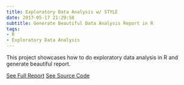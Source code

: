 ```yaml
---
title: Exploratory Data Analysis w/ STYLE
date: 2017-05-17 21:29:58
subtitle: Generate Beautiful Data Analysis Report in R
tags:
- R
- Exploratory Data Analysis
---
```

<!--more-->
This project showcases how to do exploratory data analysis in R and generate beautiful report.

[See Full Report](/eda)
[See Source Code](https://github.com/Louis-Tian/uda-dand/tree/p4/P4)
